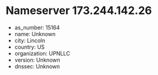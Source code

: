 # Nameserver 173.244.142.26

* as_number: 15164
* name: Unknown
* city: Lincoln
* country: US
* organization: UPNLLC
* version: Unknown
* dnssec: Unknown
